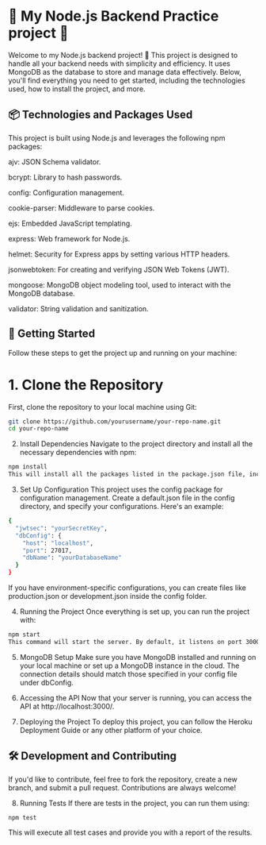 # 🌟 My Node.js Backend Practice project 🌟

Welcome to my Node.js backend project! 🚀 This project is designed to handle all your backend needs with simplicity and efficiency. It uses MongoDB as the database to store and manage data effectively. Below, you'll find everything you need to get started, including the technologies used, how to install the project, and more.

## 📦 Technologies and Packages Used
This project is built using Node.js and leverages the following npm packages:

ajv: JSON Schema validator.

bcrypt: Library to hash passwords.

config: Configuration management.

cookie-parser: Middleware to parse cookies.

ejs: Embedded JavaScript templating.

express: Web framework for Node.js.

helmet: Security for Express apps by setting various HTTP headers.

jsonwebtoken: For creating and verifying JSON Web Tokens (JWT).

mongoose: MongoDB object modeling tool, used to interact with the MongoDB database.

validator: String validation and sanitization.

## 🚀 Getting Started
Follow these steps to get the project up and running on your machine:

# 1. Clone the Repository
First, clone the repository to your local machine using Git:

```bash
git clone https://github.com/yourusername/your-repo-name.git
cd your-repo-name
```
2. Install Dependencies
Navigate to the project directory and install all the necessary dependencies with npm:

```bash
npm install
This will install all the packages listed in the package.json file, including ajv, bcrypt, config, cookie-parser, ejs, express, helmet, jsonwebtoken, mongoose, validator, and others.
```

3. Set Up Configuration
This project uses the config package for configuration management. Create a default.json file in the config directory, and specify your configurations. Here's an example:

```bash
{
  "jwtsec": "yourSecretKey",
  "dbConfig": {
    "host": "localhost",
    "port": 27017,
    "dbName": "yourDatabaseName"
  }
}
```
If you have environment-specific configurations, you can create files like production.json or development.json inside the config folder.

4. Running the Project
Once everything is set up, you can run the project with:

```bash
npm start
This command will start the server. By default, it listens on port 3000, but you can customize this in your configuration.
```
5. MongoDB Setup
Make sure you have MongoDB installed and running on your local machine or set up a MongoDB instance in the cloud. The connection details should match those specified in your config file under dbConfig.

6. Accessing the API
Now that your server is running, you can access the API at http://localhost:3000/.

7. Deploying the Project
To deploy this project, you can follow the Heroku Deployment Guide or any other platform of your choice.

## 🛠️ Development and Contributing
If you'd like to contribute, feel free to fork the repository, create a new branch, and submit a pull request. Contributions are always welcome!

8. Running Tests
If there are tests in the project, you can run them using:

```bash
npm test
```
This will execute all test cases and provide you with a report of the results.
